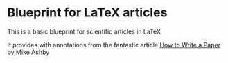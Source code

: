 # Blueprint for LaTeX articles

This is a basic blueprint for scientific articles in LaTeX

It provides with annotations from the fantastic article [How to Write a Paper
by Mike Ashby](http://www-mech.eng.cam.ac.uk/mmd/ashby-paper-V6.pdf)
